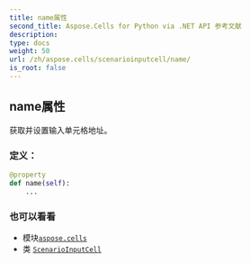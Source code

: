 ```yaml
---
title: name属性
second_title: Aspose.Cells for Python via .NET API 参考文献
description:
type: docs
weight: 50
url: /zh/aspose.cells/scenarioinputcell/name/
is_root: false
---
```

## name属性

获取并设置输入单元格地址。
### 定义：
```python
@property
def name(self):
    ...
```

### 也可以看看
* 模块[`aspose.cells`](../../)
* 类 [`ScenarioInputCell`](/cells/python-net/zh/aspose.cells/scenarioinputcell)
